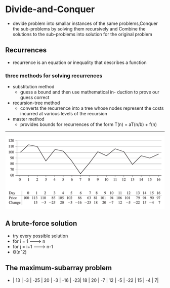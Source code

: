  # Divide-and-Conquer
 - devide problem into smallar instances of the same problems,Conquer the sub-problems by solving them recursively and Combine the solutions to the sub-problems into solution for the
 original problem
 ## Recurrences
 -  recurrence is an equation or inequality that describes a function 
 ### three methods for solving recurrences
 -  substitution method
     - guess a bound and then use mathematical in- duction to prove our guess correct
 -  recursion-tree method
     - converts the recurrence into a tree whose nodes represent the costs incurred at various levels of the recursion
 -  master method
     -  provides bounds for recurrences of the form T(n) = aT(n/b) + f(n)

 ---
 ![counterexample](./counterexample.png)
 ## A brute-force solution
 -  try every possible solution
 - for i = 1  ---> n
 - for j = i+1 ---> n-1 
 - Θ(nˆ2)

 ## The maximum-subarray problem
 - | 13 | -3 | -25 | 20 | -3 | -16 | -23| 18 | 20 | -7 | 12 | -5 | -22 | 15 | -4 | 7|

